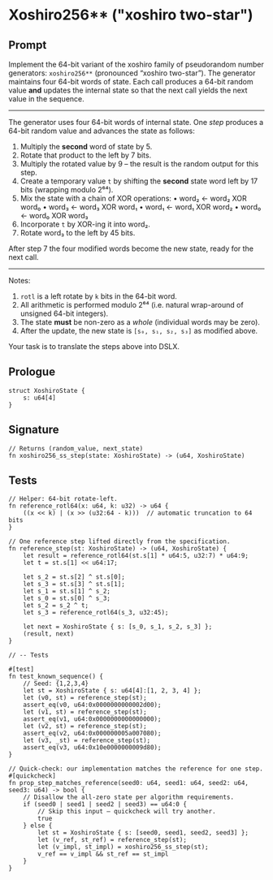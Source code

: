 # Xoshiro256** ("xoshiro two-star")

## Prompt

Implement the 64-bit variant of the xoshiro family of pseudorandom number generators: `xoshiro256**` (pronounced “xoshiro two-star”). The generator maintains four 64-bit words of state. Each call produces a 64-bit random value **and** updates the internal state so that the next call yields the next value in the sequence.

---
The generator uses four 64-bit words of internal state. One *step* produces a 64-bit random value and advances the state as follows:

1. Multiply the **second** word of state by 5.
2. Rotate that product to the left by 7 bits.
3. Multiply the rotated value by 9 – the result is the random output for this step.
4. Create a temporary value `t` by shifting the **second** state word left by 17 bits (wrapping modulo 2⁶⁴).
5. Mix the state with a chain of XOR operations:
   • word₂ ← word₂ XOR word₀
   • word₃ ← word₃ XOR word₁
   • word₁ ← word₁ XOR word₂
   • word₀ ← word₀ XOR word₃
6. Incorporate `t` by XOR-ing it into word₂.
7. Rotate word₃ to the left by 45 bits.

After step 7 the four modified words become the new state, ready for the next call.

---

Notes:
1. `rotl` is a left rotate by `k` bits in the 64-bit word.
2. All arithmetic is performed modulo 2⁶⁴ (i.e. natural wrap-around of unsigned 64-bit integers).
3. The state **must** be non-zero as a *whole* (individual words may be zero).
4. After the update, the new state is `[s₀, s₁, s₂, s₃]` as modified above.

Your task is to translate the steps above into DSLX.

## Prologue

```dslx
struct XoshiroState {
    s: u64[4]
}
```

## Signature

```dslx-snippet
// Returns (random_value, next_state)
fn xoshiro256_ss_step(state: XoshiroState) -> (u64, XoshiroState)
```

## Tests

```dslx-snippet
// Helper: 64-bit rotate-left.
fn reference_rotl64(x: u64, k: u32) -> u64 {
    ((x << k) | (x >> (u32:64 - k)))  // automatic truncation to 64 bits
}

// One reference step lifted directly from the specification.
fn reference_step(st: XoshiroState) -> (u64, XoshiroState) {
    let result = reference_rotl64(st.s[1] * u64:5, u32:7) * u64:9;
    let t = st.s[1] << u64:17;

    let s_2 = st.s[2] ^ st.s[0];
    let s_3 = st.s[3] ^ st.s[1];
    let s_1 = st.s[1] ^ s_2;
    let s_0 = st.s[0] ^ s_3;
    let s_2 = s_2 ^ t;
    let s_3 = reference_rotl64(s_3, u32:45);

    let next = XoshiroState { s: [s_0, s_1, s_2, s_3] };
    (result, next)
}

// -- Tests

#[test]
fn test_known_sequence() {
    // Seed: {1,2,3,4}
    let st = XoshiroState { s: u64[4]:[1, 2, 3, 4] };
    let (v0, st) = reference_step(st);
    assert_eq(v0, u64:0x0000000000002d00);
    let (v1, st) = reference_step(st);
    assert_eq(v1, u64:0x0000000000000000);
    let (v2, st) = reference_step(st);
    assert_eq(v2, u64:0x000000005a007080);
    let (v3, _st) = reference_step(st);
    assert_eq(v3, u64:0x10e0000000009d80);
}

// Quick-check: our implementation matches the reference for one step.
#[quickcheck]
fn prop_step_matches_reference(seed0: u64, seed1: u64, seed2: u64, seed3: u64) -> bool {
    // Disallow the all-zero state per algorithm requirements.
    if (seed0 | seed1 | seed2 | seed3) == u64:0 {
        // Skip this input – quickcheck will try another.
        true
    } else {
        let st = XoshiroState { s: [seed0, seed1, seed2, seed3] };
        let (v_ref, st_ref) = reference_step(st);
        let (v_impl, st_impl) = xoshiro256_ss_step(st);
        v_ref == v_impl && st_ref == st_impl
    }
}
```
